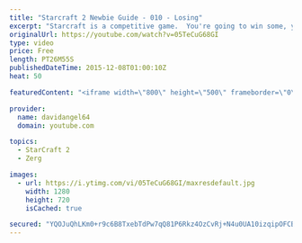 ```yaml
---
title: "Starcraft 2 Newbie Guide - 010 - Losing"
excerpt: "Starcraft is a competitive game.  You're going to win some, you're going to lose some.  When you win a game, you feel good, and that's awesome.  But how do you react to losing a game?  How you react to losing in a competitive game like Starcraft 2 is an important consideration.  The biggest concept is"
originalUrl: https://youtube.com/watch?v=05TeCuG68GI
type: video
price: Free
length: PT26M55S
publishedDateTime: 2015-12-08T01:00:10Z
heat: 50

featuredContent: "<iframe width=\"800\" height=\"500\" frameborder=\"0\" src=\"https://www.youtube.com/embed/05TeCuG68GI\" allow=\"accelerometer; autoplay; encrypted-media; gyroscope; picture-in-picture\" allowfullscreen></iframe>"

provider:
  name: davidangel64
  domain: youtube.com

topics:
  - StarCraft 2
  - Zerg

images:
  - url: https://i.ytimg.com/vi/05TeCuG68GI/maxresdefault.jpg
    width: 1280
    height: 720
    isCached: true

secured: "YQOJuQhLKm0+r9c6B8TxebTdPw7qQ81P6Rkz4OzCvRj+N4u0UA10izqipOFCBC01A65TTu9al961LwVB2KyddbHpz+XZU3IhLyCvkD+N6Oj7DZu7YY8hH2VRLXs9sgniM8TEJdZFoZQ3PIgWTrknnVLE6wO5IQkFpkCoIlK3HvlZVBBHVEPogieEC6oJVLvMoJdBLs7N4Z/ag7VTlsu0rOct7pgErCvk3fJrOcw1Y/6gtqzdxDGdBfL51F0Lhtg+GtmY8JIiZ4LQ+2RzhOv3rHM8Hgj+9RP8KywhMw8FvDz1x1dGth1N3VqgtmEXQ1LNPe92CZJnUzbBpDPd0BvLQtMatPmjOL0qUhthrSpLx78qrEolImIiJzFGNN6Yeo2vkJq/Bn/UrJOSAVmufOYYcnkrZO5f5utZpPyrYQtBg9c=;WbQPIk03NmCqQeOOHTwq0w=="
---
```


